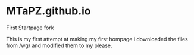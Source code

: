 # MTaPZ.github.io
First Startpage fork

This is my first attempt at making my first hompage i downloaded the files from /wg/ and modified them to my please.
